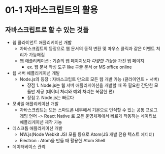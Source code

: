 # 01-1 자바스크립트의 활용

## 자바스크립트로 할 수 있는 것들

- 웹 클라이언트 애플리케이션 개발
  - 자바스크립트의 등장으로 웹 문서의 동적 변환 및 마우스 클릭과 같은 이벤트 처리가 가능해짐
  - 웹 애플리케이션 : 기존의 웹 페이지보다 *다양한 기능*을 가진 웹 페이지
    - ex. 웹 문서 작성 도구 like 구글 문서 or MS office online
- 웹 서버 애플리케이션 개발
  - Node.js의 등장 : 자바스크립트 만으로 모든 웹 개발 가능 (클라이언트 + 서버)
    - 장점 1. Node.js는 웹 서버 애플리케이션을 개발할 때 꼭 필요한 간단한 모듈만 제공 (데이터 처리와 예외 처리는 복잡한 편)
    - 장점 2. Node.js는 빠르다
- 모바일 애플리케이션 개발
  - 자바스크립트는 모든 스마트폰 내부에서 기본으로 인식할 수 있는 공통 프로그래밍 언어 -> React Native 로 모든 운영체제에서 빠르게 작동하는 네이티브 애플리케이션 제작 가능
- 데스크톱 애플리케이션 개발
  - NW.js(Node Webkit JS) 모듈 등으로 Atom(JS 개발 전용 텍스트 에디터)
  - Electron : Atom을 만들 때 활용한 Atom Shell
- 데이터베이스 관리
